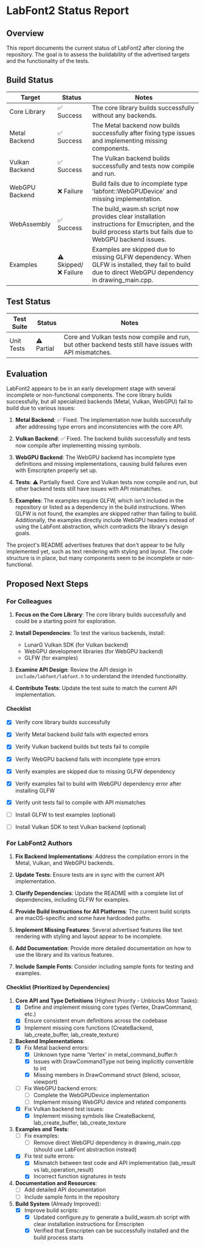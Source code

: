 # LabFont2 Status Report

## Overview

This report documents the current status of LabFont2 after cloning the repository. The goal is to assess the buildability of the advertised targets and the functionality of the tests.

## Build Status

| Target | Status | Notes |
|--------|--------|-------|
| Core Library | ✅ Success | The core library builds successfully without any backends. |
| Metal Backend | ✅ Success | The Metal backend now builds successfully after fixing type issues and implementing missing components. |
| Vulkan Backend | ✅ Success | The Vulkan backend builds successfully and tests now compile and run. |
| WebGPU Backend | ❌ Failure | Build fails due to incomplete type 'labfont::WebGPUDevice' and missing implementation. |
| WebAssembly | ✅ Success | The build_wasm.sh script now provides clear installation instructions for Emscripten, and the build process starts but fails due to WebGPU backend issues. |
| Examples | ⚠️ Skipped/❌ Failure | Examples are skipped due to missing GLFW dependency. When GLFW is installed, they fail to build due to direct WebGPU dependency in drawing_main.cpp. |

## Test Status

| Test Suite | Status | Notes |
|------------|--------|-------|
| Unit Tests | ⚠️ Partial | Core and Vulkan tests now compile and run, but other backend tests still have issues with API mismatches. |

## Evaluation

LabFont2 appears to be in an early development stage with several incomplete or non-functional components. The core library builds successfully, but all specialized backends (Metal, Vulkan, WebGPU) fail to build due to various issues:

1. **Metal Backend**: ✅ Fixed. The implementation now builds successfully after addressing type errors and inconsistencies with the core API.

2. **Vulkan Backend**: ✅ Fixed. The backend builds successfully and tests now compile after implementing missing symbols.

3. **WebGPU Backend**: The WebGPU backend has incomplete type definitions and missing implementations, causing build failures even with Emscripten properly set up.

4. **Tests**: ⚠️ Partially fixed. Core and Vulkan tests now compile and run, but other backend tests still have issues with API mismatches.

5. **Examples**: The examples require GLFW, which isn't included in the repository or listed as a dependency in the build instructions. When GLFW is not found, the examples are skipped rather than failing to build. Additionally, the examples directly include WebGPU headers instead of using the LabFont abstraction, which contradicts the library's design goals.

The project's README advertises features that don't appear to be fully implemented yet, such as text rendering with styling and layout. The code structure is in place, but many components seem to be incomplete or non-functional.

## Proposed Next Steps

### For Colleagues

1. **Focus on the Core Library**: The core library builds successfully and could be a starting point for exploration.

2. **Install Dependencies**: To test the various backends, install:
   - LunarG Vulkan SDK (for Vulkan backend)
   - WebGPU development libraries (for WebGPU backend)
   - GLFW (for examples)

3. **Examine API Design**: Review the API design in `include/labfont/labfont.h` to understand the intended functionality.

4. **Contribute Tests**: Update the test suite to match the current API implementation.

#### Checklist

- [x] Verify core library builds successfully
- [x] Verify Metal backend build fails with expected errors
- [x] Verify Vulkan backend builds but tests fail to compile
- [x] Verify WebGPU backend fails with incomplete type errors
- [x] Verify examples are skipped due to missing GLFW dependency
- [x] Verify examples fail to build with WebGPU dependency error after installing GLFW
- [x] Verify unit tests fail to compile with API mismatches
- [ ] Install GLFW to test examples (optional)
- [ ] Install Vulkan SDK to test Vulkan backend (optional)


### For LabFont2 Authors

1. **Fix Backend Implementations**: Address the compilation errors in the Metal, Vulkan, and WebGPU backends.

2. **Update Tests**: Ensure tests are in sync with the current API implementation.

3. **Clarify Dependencies**: Update the README with a complete list of dependencies, including GLFW for examples.

4. **Provide Build Instructions for All Platforms**: The current build scripts are macOS-specific and some have hardcoded paths.

5. **Implement Missing Features**: Several advertised features like text rendering with styling and layout appear to be incomplete.

6. **Add Documentation**: Provide more detailed documentation on how to use the library and its various features.

7. **Include Sample Fonts**: Consider including sample fonts for testing and examples.

#### Checklist (Prioritized by Dependencies)

1. **Core API and Type Definitions** (Highest Priority - Unblocks Most Tasks):
   - [x] Define and implement missing core types (Vertex, DrawCommand, etc.)
   - [x] Ensure consistent enum definitions across the codebase
   - [x] Implement missing core functions (CreateBackend, lab_create_buffer, lab_create_texture)

2. **Backend Implementations**:
   - [x] Fix Metal backend errors:
     - [x] Unknown type name 'Vertex' in metal_command_buffer.h
     - [x] Issues with DrawCommandType not being implicitly convertible to int
     - [x] Missing members in DrawCommand struct (blend, scissor, viewport)
   - [ ] Fix WebGPU backend errors:
     - [ ] Complete the WebGPUDevice implementation
     - [ ] Implement missing WebGPU device and related components
   - [x] Fix Vulkan backend test issues:
     - [x] Implement missing symbols like CreateBackend, lab_create_buffer, lab_create_texture

3. **Examples and Tests**:
   - [ ] Fix examples:
     - [ ] Remove direct WebGPU dependency in drawing_main.cpp (should use LabFont abstraction instead)
   - [x] Fix test suite errors:
     - [x] Mismatch between test code and API implementation (lab_result vs lab_operation_result)
     - [x] Incorrect function signatures in tests

4. **Documentation and Resources**:
   - [ ] Add detailed API documentation
   - [ ] Include sample fonts in the repository

5. **Build System** (Already Improved):
   - [x] Improve build scripts:
     - [x] Updated configure.py to generate a build_wasm.sh script with clear installation instructions for Emscripten
     - [x] Verified that Emscripten can be successfully installed and the build process starts
